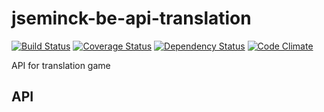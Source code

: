 # jseminck-be-api-translation

[![Build Status](https://travis-ci.org/jseminck/jseminck-be-api-translation.svg?branch=master)](https://travis-ci.org/jseminck/jseminck-be-api-translation)  [![Coverage Status](https://coveralls.io/repos/github/jseminck/jseminck-be-api-translation/badge.svg?branch=master)](https://coveralls.io/github/jseminck/jseminck-be-api-translation?branch=master)   [![Dependency Status](https://david-dm.org/jseminck/jseminck-be-api-translation.svg)](https://david-dm.org/jseminck/jseminck-be-api-translation)   [![Code Climate](https://codeclimate.com/github/jseminck/jseminck-be-api-translation/badges/gpa.svg)](https://codeclimate.com/github/jseminck/jseminck-be-api-translation)

API for translation game

## API


